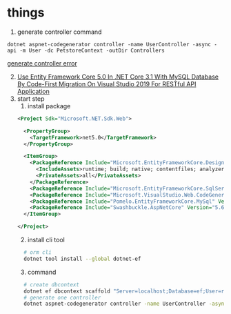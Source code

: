 # things
1. generate controller command
```text
dotnet aspnet-codegenerator controller -name UserController -async -api -m User -dc PetstoreContext -outDir Controllers
```
[generate controller error](https://github.com/dotnet/efcore/issues/12604)

2. [Use Entity Framework Core 5.0 In .NET Core 3.1 With MySQL Database By Code-First Migration On Visual Studio 2019 For RESTful API Application](https://www.c-sharpcorner.com/article/tutorial-use-entity-framework-core-5-0-in-net-core-3-1-with-mysql-database-by2/)
3. start step
    1. install package
      ```xml
      <Project Sdk="Microsoft.NET.Sdk.Web">

        <PropertyGroup>
          <TargetFramework>net5.0</TargetFramework>
        </PropertyGroup>
      
        <ItemGroup>
          <PackageReference Include="Microsoft.EntityFrameworkCore.Design" Version="5.0.4">
            <IncludeAssets>runtime; build; native; contentfiles; analyzers; buildtransitive</IncludeAssets>
            <PrivateAssets>all</PrivateAssets>
          </PackageReference>
          <PackageReference Include="Microsoft.EntityFrameworkCore.SqlServer" Version="5.0.4" />
          <PackageReference Include="Microsoft.VisualStudio.Web.CodeGeneration.Design" Version="5.0.2" />
          <PackageReference Include="Pomelo.EntityFrameworkCore.MySql" Version="5.0.0-alpha.2" />
          <PackageReference Include="Swashbuckle.AspNetCore" Version="5.6.3" />
        </ItemGroup>
      
      </Project>
      ```
   2. install cli tool
   ```bash
     # orm cli
     dotnet tool install --global dotnet-ef
   ```
   3. command
   ```bash
     # create dbcontext
     dotnet ef dbcontext scaffold "Server=localhost;Database=ef;User=root;Password=123456;TreatTinyAsBoolean=true;" "Pomelo.EntityFrameworkCore.MySql" -c PetstoreContext --context-dir Models
     # generate one controller
     dotnet aspnet-codegenerator controller -name UserController -async -api -m User -dc PetstoreContext -outDir Controllers
   ```
        
